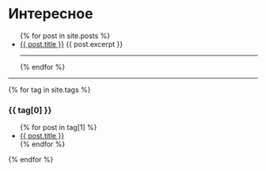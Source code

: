 # Интересное
<ul>
    {% for post in site.posts %}
      <li>
        <a href="{{ post.url }}">{{ post.title }}</a>
        <noindex>{{ post.excerpt }}</noindex>
        <hr>
      </li>
    {% endfor %}
  </ul>
<hr>

{% for tag in site.tags %}
  <h3>{{ tag[0] }}</h3>
  <ul>
    {% for post in tag[1] %}
      <li><a href="{{ post.url }}">{{ post.title }}</a></li>
    {% endfor %}
  </ul>
{% endfor %}
